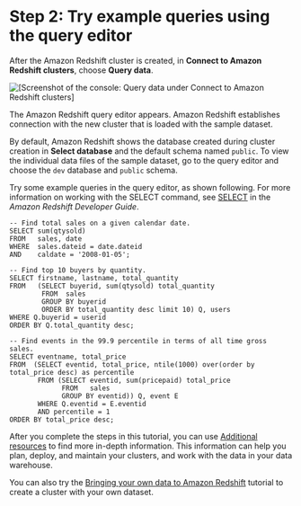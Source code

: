 # Step 2: Try example queries using the query editor<a name="rs-gsg-sample-data-load-query"></a>

After the Amazon Redshift cluster is created, in **Connect to Amazon Redshift clusters**, choose **Query data**\.  

![\[Screenshot of the console: Query data under Connect to Amazon Redshift clusters\]](http://docs.aws.amazon.com/redshift/latest/gsg/images/sample-data-load.png)

The Amazon Redshift query editor appears\. Amazon Redshift establishes connection with the new cluster that is loaded with the sample dataset\. 

By default, Amazon Redshift shows the database created during cluster creation in **Select database** and the default schema named `public`\. To view the individual data files of the sample dataset, go to the query editor and choose the `dev` database and `public` schema\.

Try some example queries in the query editor, as shown following\. For more information on working with the SELECT command, see [SELECT](https://docs.aws.amazon.com/redshift/latest/dg/r_SELECT_synopsis.html) in the *Amazon Redshift Developer Guide*\.

```
-- Find total sales on a given calendar date.
SELECT sum(qtysold) 
FROM   sales, date 
WHERE  sales.dateid = date.dateid 
AND    caldate = '2008-01-05';
```

```
-- Find top 10 buyers by quantity.
SELECT firstname, lastname, total_quantity 
FROM   (SELECT buyerid, sum(qtysold) total_quantity
        FROM  sales
        GROUP BY buyerid
        ORDER BY total_quantity desc limit 10) Q, users
WHERE Q.buyerid = userid
ORDER BY Q.total_quantity desc;
```

```
-- Find events in the 99.9 percentile in terms of all time gross sales.
SELECT eventname, total_price 
FROM  (SELECT eventid, total_price, ntile(1000) over(order by total_price desc) as percentile 
       FROM (SELECT eventid, sum(pricepaid) total_price
             FROM   sales
             GROUP BY eventid)) Q, event E
       WHERE Q.eventid = E.eventid
       AND percentile = 1
ORDER BY total_price desc;
```

After you complete the steps in this tutorial, you can use [Additional resources](rs-gsg-additional-resources.md) to find more in\-depth information\. This information can help you plan, deploy, and maintain your clusters, and work with the data in your data warehouse\. 

You can also try the [Bringing your own data to Amazon Redshift](bring-own-data.md) tutorial to create a cluster with your own dataset\.